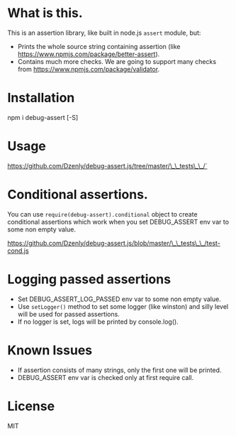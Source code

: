 # What is this.

This is an assertion library, like built in node.js `assert` module, but:

* Prints the whole source string containing assertion (like https://www.npmjs.com/package/better-assert).
* Contains much more checks. We are going to support many checks from https://www.npmjs.com/package/validator.

# Installation

npm i debug-assert [-S]

# Usage

https://github.com/Dzenly/debug-assert.js/tree/master/\_\_tests\_\_/`

# Conditional assertions.

You can use `require(debug-assert).conditional` object
to create conditional assertions
which work when you set DEBUG_ASSERT env var to some non empty value. 

https://github.com/Dzenly/debug-assert.js/blob/master/\_\_tests\_\_/test-cond.js

# Logging passed assertions

* Set DEBUG_ASSERT_LOG_PASSED env var to some non empty value.
* Use `setLogger()` method to set some logger (like winston) and silly level will be used for passed assertions.
* If no logger is set, logs will be printed by console.log().


# Known Issues

* If assertion consists of many strings, only the first one will be printed.
* DEBUG_ASSERT env var is checked only at first require call.

# License

MIT
